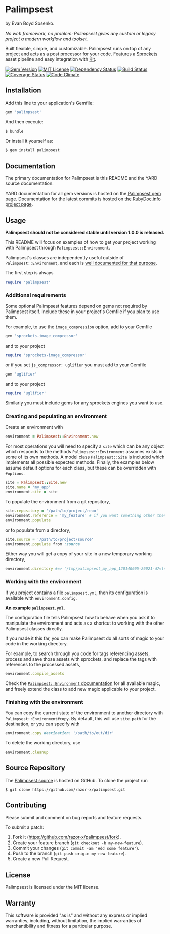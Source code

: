 # Palimpsest

by Evan Boyd Sosenko.

_No web framework, no problem: Palimpsest gives any custom or legacy project a modern workflow and toolset._

Built flexible, simple, and customizable.
Palimpsest runs on top of any project and acts as a post processor for your code.
Features a [Sprockets](https://github.com/sstephenson/sprockets) asset pipeline
and easy integration with [Kit](https://github.com/razor-x/kit).

[![Gem Version](http://img.shields.io/gem/v/palimpsest.svg)](https://rubygems.org/gems/palimpsest)
[![MIT License](http://img.shields.io/badge/license-MIT-red.svg)](./LICENSE.txt)
[![Dependency Status](http://img.shields.io/gemnasium/razor-x/palimpsest.svg)](https://gemnasium.com/razor-x/palimpsest)
[![Build Status](http://img.shields.io/travis/razor-x/palimpsest.svg)](https://travis-ci.org/razor-x/palimpsest)
[![Coverage Status](http://img.shields.io/coveralls/razor-x/palimpsest.svg)](https://coveralls.io/r/razor-x/palimpsest)
[![Code Climate](http://img.shields.io/codeclimate/github/razor-x/palimpsest.svg)](https://codeclimate.com/github/razor-x/palimpsest)

## Installation

Add this line to your application's Gemfile:

````ruby
gem 'palimpsest'
````

And then execute:

````bash
$ bundle
````

Or install it yourself as:

````bash
$ gem install palimpsest
````

## Documentation

The primary documentation for Palimpsest is this README and the YARD source documentation.

YARD documentation for all gem versions is hosted on the
[Palimpsest gem page](https://rubygems.org/gems/palimpsest).
Documentation for the latest commits is hosted on
[the RubyDoc.info project page](http://rubydoc.info/github/razor-x/palimpsest/frames).

## Usage

**Palimpsest should not be considered stable until version 1.0.0 is released.**

This README will focus on examples of how to get your project working with Palimpsest through `Palimpsest::Environment`.

Palimpsest's classes are independently useful outside of `Palimpsest::Environment`, and each is
[well documented for that purpose](http://rubydoc.info/github/razor-x/palimpsest/frames).

The first step is always

````ruby
require 'palimpsest'
````
### Additional requirements

Some optional Palimpsest features depend on gems not required by Palimpsest itself.
Include these in your project's Gemfile if you plan to use them.

For example, to use the `image_compression` option, add to your Gemfile

````ruby
gem 'sprockets-image_compressor'
````

and to your project

````ruby
require 'sprockets-image_compressor'
````

or if you set `js_compressor: uglifier` you must add to your Gemfile

````ruby
gem 'uglifier'
````

and to your project

````ruby
require 'uglifier'
````

Similarly you must include gems for any sprockets engines you want to use.

### Creating and populating an environment

Create an environment with

````ruby
environment = Palimpsest::Environment.new
````
For most operations you will need to specify a `site` which can be any object which
responds to the methods `Palimpsest::Environment` assumes exists in some of its own methods.
A model class `Palimpsest::Site` is included which implements all possible expected methods.
Finally, the examples below assume default options for each class, but these can be overridden with `#options`.

````ruby
site = Palimpsest::Site.new
site.name = 'my_app'
environment.site = site
````

To populate the environment from a git repository,

````ruby
site.repository = '/path/to/project/repo'
environment.reference = 'my_feature' # if you want something other then 'master'
environment.populate
````
or to populate from a directory,

````ruby
site.source = '/path/to/project/source'
environment.populate from :source
````
Either way you will get a copy of your site in a new temporary working directory,

````ruby
environment.directory #=> '/tmp/palimpsest_my_app_120140605-26021-d7vlnv'
````

### Working with the environment

If you project contains a file `palimpsest.yml`,
then its configuration is available with `environment.config`.

[**An example `palimpsest.yml`.**](http://rubydoc.info/github/razor-x/palimpsest/Palimpsest/Environment)

The configuration file tells Palimpsest how to behave when you ask it to manipulate the environment
and acts as a shortcut to working with the other Palimpsest classes directly.

If you made it this far, you can make Palimpsest do all sorts of magic to your code in the working directory.

For example, to search through you code for tags referencing assets,
process and save those assets with sprockets,
and replace the tags with references to the processed assets,

````ruby
environment.compile_assets
````
Check the [`Palimpsest::Environment` documentation](http://rubydoc.info/github/razor-x/palimpsest/Palimpsest/Environment)
for all available magic, and freely extend the class to add new magic applicable to your project.

### Finishing with the environment

You can copy the current state of the environment to another directory with `Palimpsest::Environment#copy`.
By default, this will use `site.path` for the destination, or you can specify with

````ruby
environment.copy destination: '/path/to/out/dir'
````

To delete the working directory, use

````ruby
environment.cleanup
````

## Source Repository

The [Palimpsest source](https://github.com/razor-x/palimpsest)
is hosted on GitHub.
To clone the project run

````bash
$ git clone https://github.com/razor-x/palimpsest.git
````

## Contributing

Please submit and comment on bug reports and feature requests.

To submit a patch:

1. Fork it (https://github.com/razor-x/palimpsest/fork).
2. Create your feature branch (`git checkout -b my-new-feature`).
3. Commit your changes (`git commit -am 'Add some feature'`).
4. Push to the branch (`git push origin my-new-feature`).
5. Create a new Pull Request.

## License

Palimpsest is licensed under the MIT license.

## Warranty

This software is provided "as is" and without any express or
implied warranties, including, without limitation, the implied
warranties of merchantibility and fitness for a particular
purpose.
